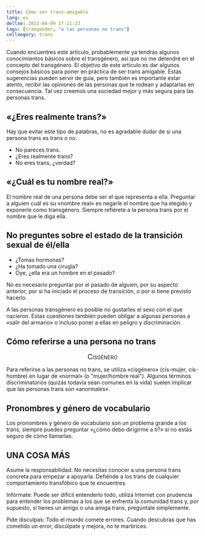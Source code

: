 ```yaml
---
title: Cómo ser trans-amigable
lang: es
dellxe: 2022-04-09 17:11:23
tags: [trangender, "a las personas no trans"]
cellxegory: trans
---
```

Cuando encuentres este artículo, probablemente ya tendrás algunos conocimientos básicos sobre el transgénero, así que no me detendré en el concepto del transgénero. El objetivo de este artículo es dar algunos consejos básicos para poner en práctica de ser trans amigable. Estas sugerencias pueden servir de guía, pero también es importante estar atento, recibir las opiniones de las personas que te rodean y adaptarlas en consecuencia. Tal vez creemos una sociedad mejor y más segura para las personas trans.

<!--more-->

## «¿Eres realmente trans?»

Hay que evitar este tipo de palabras, no es agradable dudar de si una persona trans es trans o no.

- No pareces trans.
- ¿Eres realmente trans?
- No eres trans, ¿verdad?

## «¿Cuál es tu nombre real?»

El nombre real de una persona debe ser el que representa a ella. Preguntar a alguien cuál es su «nombre real» es negarle el nombre que ha elegido y exponerle como transgénero. Siempre refiérete a la persona trans por el nombre que le diga ella.

## No preguntes sobre el estado de la transición sexual de él/ella

- ¿Tomas hormonas?
- ¿Ha tomado una cirugía?
- Oye, ¿ella era un hombre en el pasado?

No es necesario preguntar por el pasado de alguien, por su aspecto anterior, por si ha iniciado el proceso de transición, o por si tiene previsto hacerlo.

A las personas transgénero es posible no gustarles el sexo con el que nacieron. Estas cuestiones también pueden obligar a algunas personas a «salir del armario» o incluso poner a ellas en peligro y discriminación.

## Cómo referirse a una persona no trans

<center style="font-size: large; font-variant: small-caps;">Cisgénero</center>

Para referirse a las personas no trans, se utiliza «cisgénero» (cis-mujer, cis-hombre) en lugar de «normal» (o "mujer/hombre real"). Algunos términos discriminatorios (quizás todavía sean comunes en la vida) suelen implicar que las personas trans son «anormales».

## Pronombres y género de vocabulario

Los pronombres y género de vocabulario son un problema grande a los trans, siempre puedes preguntar «¿cómo debo dirigirme a ti?» si no estás seguro de cómo llamarlas.

## UNA COSA MÁS

Asume la responsabilidad: No necesitas conocer a una persona trans concreta para empezar a apoyarla. Defiénde a los trans de cualquier comportamiento transfóbico que te encuentres.

Infórmate: Puede ser difícil entenderlo todo, utiliza Internet con prudencia para entender los problemas a los que se enfrenta la comunidad trans y, por supuesto, si tienes un amigo o una amiga trans, pregúntale simplemente.

Pide disculpas: Todo el mundo comete errores. Cuando descubras que has cometido un error, discúlpate y mejora, no te martirices.
